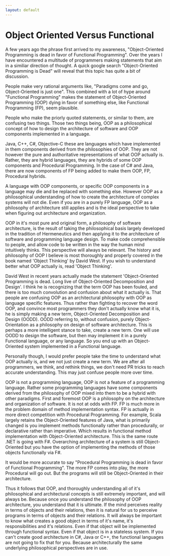 ```yaml
---
layout: default
---
```


# Object Oriented Versus Functional

A few years ago the phrase first arrived to my awareness, "Object-Oriented Programming is dead in favor of Functional Programming". Over the years I have encountered a multitude of programmers making statements that aim in a similiar direction of thought. A quick google search "Object-Oriented Programming is Dead" will reveal that this topic has quite a bit of discussion.

People make very rational arguments like, "Paradigms come and go, Object-Oriented is just one". This combined with a lot of hype around "Functional Programming" makes the statement of Object-Oriented Programming (OOP) dying in favor of something else, like Functional Programming (FP), seem plausible.

People who make the priorly quoted statements, or similar to them, are confusing two things. Those two things being, OOP as a philosophical concept of how to design the architecture of software and OOP components implemented in a language.

Java, C++, C#, Objective-C these are languages which have implemented in them components derived from the philosophies of OOP. They are not however the pure and authoritative representations of what OOP actually is. Rather, they are hybrid languages, they are hybrids of some OOP components and Procedural Programming. In the case of C# and Java, there are now components of FP being added to make them OOP, FP, Procedural hybrids.

A language with OOP components, or specific OOP components in a language may die and be replaced with something else. However OOP as a philosophical understanding of how to create the architecture of complex systems will not die. Even if you are in a purely FP language, OOP as a philosophy of architecture still applies and is the ideal perspective to take when figuring out architecture and organization.

OOP in it's most pure and original form, a philosophy of software architecture, is the result of taking the philosophical basis largely developed in the tradition of Hermeneutics and then applying it to the architecture of software and programming language design. To make code comprehensible to people, and allow code to be written in the way the human mind intuitively thinks. This perspective will always be relevant. The history and philosophy of OOP I believe is most thoroughly and properly covered in the book named 'Object Thinking' by David West. If you wish to understand better what OOP actually is, read 'Object Thinking'.

David West in recent years actually made the statement 'Object-Oriented Programming is dead. Long live of Object-Oriented Decomposition and Design'. I think he is recognizing that the term OOP has been fouled, and there is too much convolution and confusion about what it actually is. That people are confusing OOP as an architectural philosophy with OOP as language specific features. Thus rather than fighting to recover the word OOP, and convince most programmers they don't actually know what it is, he is simply making a new term, Object-Oriented Decomposition and Design (OODD). OODD referring to, without confusion, purely Object-Orientation as a philosophy on design of software architecture. This is perhaps a more intelligent stance to take, create a new term. One will use OODD to design the software, but then may implement it in a purely Functional language, or any language. So you end up with an Object-Oriented system implemented in a Functional language.

Personally though, I would prefer people take the time to understand what OOP actually is, and we not just create a new term. We are after all programmers, we think, and rethink things, we don't need PR tricks to reach accurate understanding. This may just confuse people more over time.

OOP is not a programming language, OOP is not a feature of a programming language. Rather some programming languages have some components derived from the philosophy of OOP mixed into them to be a hybrid with other paradigms. First and foremost OOP is a philosophy on the architecture and organization of software. It is not at odds with FP. FP is much more in the problem domain of method implementation syntax. FP is actually in more direct competition with Procedural Programming. For example, Scala largely retains the Object-Oriented features of Java, what is primarily changed is you implement methods functionally rather than procedurally, or declarative rather than imperative. Which results in functional method implementation with Object-Oriented architecture. This is the same route .NET is going with F#. Overarching architecture of a system is still Object-Oriented but you have the option of implementing the methods of those objects functionally via F#.

It would be more accurate to say "Procedural Programming is dead in favor of Functional Programming". The more FP comes into play, the more Procedural will go out. But the programs will still be Object-Oriented in their architecture.

Thus it follows that OOP, and thoroughly understanding all of it's philosophical and architectural concepts is still extremely important, and will always be. Because once you understand the philosophy of OOP architecture, you understand that it is ultimate. If the mind perceives reality in terms of objects and their relations, then it is natural for us to perceive programs in terms of objects and their relations. It will always be important to know what creates a good object in terms of it's name, it's responsibilities and it's relations. Even if that object will be implemented through functional syntax. Even if that object is in a stateless system. If you can't create good architecture in C#, Java or C++, the functional languages are not going to fix that for you. Because architecturally the same underlying philosophical perspectives are in use.
